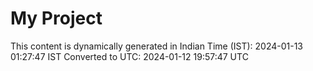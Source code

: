 # My Project

This content is dynamically generated in Indian Time (IST): 2024-01-13 01:27:47 IST
Converted to UTC: 2024-01-12 19:57:47 UTC
